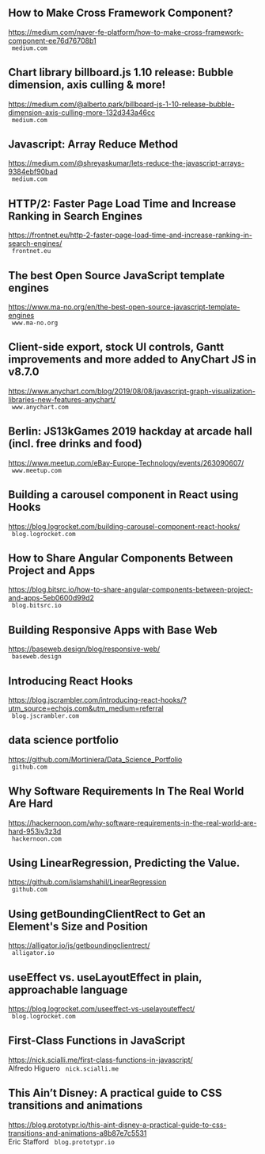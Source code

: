 ## How to Make Cross Framework Component?  
https://medium.com/naver-fe-platform/how-to-make-cross-framework-component-ee76d76708b1  
 ` medium.com`
  

## Chart library billboard.js 1.10 release: Bubble dimension, axis culling & more!  
https://medium.com/@alberto.park/billboard-js-1-10-release-bubble-dimension-axis-culling-more-132d343a46cc  
 ` medium.com`
  

## Javascript: Array Reduce Method  
https://medium.com/@shreyaskumar/lets-reduce-the-javascript-arrays-9384ebf90bad  
 ` medium.com`
  

## HTTP/2: Faster Page Load Time and Increase Ranking in Search Engines  
https://frontnet.eu/http-2-faster-page-load-time-and-increase-ranking-in-search-engines/  
 ` frontnet.eu`
  

## The best Open Source JavaScript template engines  
https://www.ma-no.org/en/the-best-open-source-javascript-template-engines  
 ` www.ma-no.org`
  

## Client-side export, stock UI controls, Gantt improvements and more added to AnyChart JS in v8.7.0  
https://www.anychart.com/blog/2019/08/08/javascript-graph-visualization-libraries-new-features-anychart/  
 ` www.anychart.com`
  

## Berlin: JS13kGames 2019 hackday at arcade hall (incl. free drinks and food)  
https://www.meetup.com/eBay-Europe-Technology/events/263090607/  
 ` www.meetup.com`
  

## Building a carousel component in React using Hooks  
https://blog.logrocket.com/building-carousel-component-react-hooks/  
 ` blog.logrocket.com`
  

## How to Share Angular Components Between Project and Apps  
https://blog.bitsrc.io/how-to-share-angular-components-between-project-and-apps-5eb0600d99d2  
 ` blog.bitsrc.io`
  

## Building Responsive Apps with Base Web  
https://baseweb.design/blog/responsive-web/  
 ` baseweb.design`
  

## Introducing React Hooks  
https://blog.jscrambler.com/introducing-react-hooks/?utm_source=echojs.com&utm_medium=referral  
 ` blog.jscrambler.com`
  

## data science portfolio  
https://github.com/Mortiniera/Data_Science_Portfolio  
 ` github.com`
  

## Why Software Requirements In The Real World Are Hard  
https://hackernoon.com/why-software-requirements-in-the-real-world-are-hard-953iv3z3d  
 ` hackernoon.com`
  

## Using LinearRegression, Predicting the Value.  
https://github.com/islamshahil/LinearRegression  
 ` github.com`
  

## Using getBoundingClientRect to Get an Element's Size and Position  
https://alligator.io/js/getboundingclientrect/  
 ` alligator.io`
  

## useEffect vs. useLayoutEffect in plain, approachable language  
https://blog.logrocket.com/useeffect-vs-uselayouteffect/  
 ` blog.logrocket.com`
  

## First-Class Functions in JavaScript  
https://nick.scialli.me/first-class-functions-in-javascript/  
Alfredo Higuero ` nick.scialli.me`
  

## This Ain’t Disney: A practical guide to CSS transitions and animations  
https://blog.prototypr.io/this-aint-disney-a-practical-guide-to-css-transitions-and-animations-a8b87e7c5531  
Eric Stafford ` blog.prototypr.io`
  

